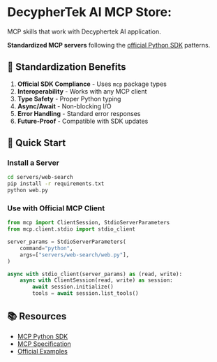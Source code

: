 # DecypherTek AI MCP Store:

MCP skills that work with Decyphertek AI application. 

**Standardized MCP servers** following the [official Python SDK](https://github.com/modelcontextprotocol/python-sdk) patterns.

## 🎯 Standardization Benefits

1. **Official SDK Compliance** - Uses `mcp` package types
2. **Interoperability** - Works with any MCP client
3. **Type Safety** - Proper Python typing
4. **Async/Await** - Non-blocking I/O
5. **Error Handling** - Standard error responses
6. **Future-Proof** - Compatible with SDK updates

## 🚀 Quick Start

### Install a Server
```bash
cd servers/web-search
pip install -r requirements.txt
python web.py
```

### Use with Official MCP Client
```python
from mcp import ClientSession, StdioServerParameters
from mcp.client.stdio import stdio_client

server_params = StdioServerParameters(
    command="python",
    args=["servers/web-search/web.py"],
)

async with stdio_client(server_params) as (read, write):
    async with ClientSession(read, write) as session:
        await session.initialize()
        tools = await session.list_tools()
```

## 📚 Resources

- [MCP Python SDK](https://github.com/modelcontextprotocol/python-sdk)
- [MCP Specification](https://modelcontextprotocol.io)
- [Official Examples](https://github.com/modelcontextprotocol/python-sdk/tree/main/examples)
  
